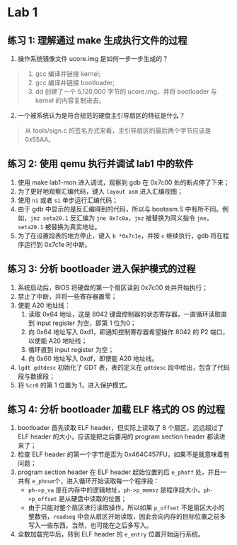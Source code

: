# Lab 1

## 练习 1: 理解通过 make 生成执行文件的过程

1. 操作系统镜像文件 ucore.img 是如何一步一步生成的？
> 1. gcc 编译并链接 kernel;
> 2. gcc 编译并链接 bootloader;
> 3. dd 创建了一个 5,120,000 字节的 ucore.img，并将 bootloader 与 kernel 的内容复制进去。

2. 一个被系统认为是符合规范的硬盘主引导扇区的特征是什么？
> 从 tools/sign.c 的签名方式来看，主引导扇区的最后两个字节应该是 0x55AA。

## 练习 2: 使用 qemu 执行并调试 lab1 中的软件

1. 使用 make lab1-mon 进入调试，观察到 gdb 在 0x7c00 处的断点停了下来；
2. 为了更好地观察汇编代码，键入 `layout asm` 进入汇编视图；
3. 使用 `ni` 或者 `si` 单步运行汇编代码；
4. 由于 gdb 中显示的是反汇编得到的代码，所以与 bootasm.S 中有所不同。例如，`jnz seta20.1` 反汇编为 `jne 0x7c0a`，`jnz` 被替换为同义指令 `jne`，`seta20.1` 被替换为真实地址。
5. 为了在设置段表的地方停止，键入 `b *0x7c1e`，并按 `c` 继续执行，gdb 将在程序运行到 0x7c1e 时中断。

## 练习 3: 分析 bootloader 进入保护模式的过程

1. 系统启动后，BIOS 将硬盘的第一个扇区读到 0x7c00 处并开始执行；
2. 禁止了中断，并将一些寄存器置零；
3. 使能 A20 地址线：
    1. 读取 0x64 地址，这是 8042 键盘控制器的状态寄存器，一直循环读取直到 input register 为空，即第 1 位为0；
    2. 向 0x64 地址写入 0xd1，即通知控制寄存器希望操作 8042 的 P2 端口，以使能 A20 地址线；
    3. 循环直到 input register 为空；
    4. 向 0x60 地址写入 0xdf，即使能 A20 地址线。
4. `lgdt gdtdesc` 初始化了 GDT 表，表的定义在 `gdtdesc` 段中给出，包含了代码段与数据段；
5. 将 `%cr0` 的第 1 位置为 1，进入保护模式。

## 练习 4: 分析 bootloader 加载 ELF 格式的 OS 的过程

1. bootloader 首先读取 ELF header，但实际上读取了 8 个扇区，远远超过了 ELF header 的大小，应该是把之后要用的 program section header 都读进来了；
2. 检查 ELF header 的第一个字节是否为 0x464C457FU，如果不是就意味着有问题；
3. program section header 在 ELF header 起始位置的后 `e_phoff` 处，并且一共有 `e_phnum`个，进入循环开始读取每一个程序段：
    * `ph->p_va` 是在内存中的逻辑地址，`ph->p_memsz` 是程序段大小，`ph->p_offset` 是从硬盘中读取的位置；
    * 由于只能对整个扇区进行读取操作，所以如果 `p_offset` 不是扇区大小的整数倍，`readseg` 中会从扇区开始读取，因此会向内存的目标位置之前多写入一些东西。当然，也可能在之后多写入。
4. 全数加载完毕后，转到 ELF header 的 `e_entry` 位置开始运行系统。
